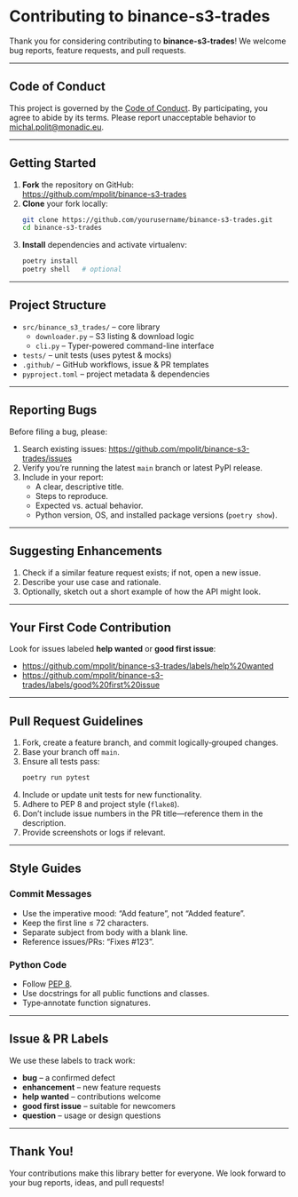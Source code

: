 # Contributing to binance-s3-trades

Thank you for considering contributing to **binance-s3-trades**! We welcome bug reports, feature requests, and pull requests.

---

## Code of Conduct

This project is governed by the [Code of Conduct](CODE_OF_CONDUCT.md). By participating, you agree to abide by its terms. Please report unacceptable behavior to michal.polit@monadic.eu.

---

## Getting Started

1. **Fork** the repository on GitHub:  
   https://github.com/mpolit/binance-s3-trades  
2. **Clone** your fork locally:  
   ```bash
   git clone https://github.com/yourusername/binance-s3-trades.git
   cd binance-s3-trades
   ```
3. **Install** dependencies and activate virtualenv:  
   ```bash
   poetry install
   poetry shell   # optional
   ```

---

## Project Structure

- `src/binance_s3_trades/` – core library  
  - `downloader.py` – S3 listing & download logic  
  - `cli.py`        – Typer-powered command-line interface  
- `tests/`           – unit tests (uses pytest & mocks)  
- `.github/`         – GitHub workflows, issue & PR templates  
- `pyproject.toml`   – project metadata & dependencies  

---

## Reporting Bugs

Before filing a bug, please:

1. Search existing issues: https://github.com/mpolit/binance-s3-trades/issues  
2. Verify you’re running the latest `main` branch or latest PyPI release.  
3. Include in your report:
   - A clear, descriptive title.
   - Steps to reproduce.
   - Expected vs. actual behavior.
   - Python version, OS, and installed package versions (`poetry show`).

---

## Suggesting Enhancements

1. Check if a similar feature request exists; if not, open a new issue.  
2. Describe your use case and rationale.  
3. Optionally, sketch out a short example of how the API might look.

---

## Your First Code Contribution

Look for issues labeled **help wanted** or **good first issue**:

- https://github.com/mpolit/binance-s3-trades/labels/help%20wanted  
- https://github.com/mpolit/binance-s3-trades/labels/good%20first%20issue  

---

## Pull Request Guidelines

1. Fork, create a feature branch, and commit logically‐grouped changes.  
2. Base your branch off `main`.  
3. Ensure all tests pass:  
   ```bash
   poetry run pytest
   ```
4. Include or update unit tests for new functionality.  
5. Adhere to PEP 8 and project style (`flake8`).  
6. Don’t include issue numbers in the PR title—reference them in the description.  
7. Provide screenshots or logs if relevant.

---

## Style Guides

### Commit Messages

- Use the imperative mood: “Add feature”, not “Added feature”.  
- Keep the first line ≤ 72 characters.  
- Separate subject from body with a blank line.  
- Reference issues/PRs: “Fixes #123”.

### Python Code

- Follow [PEP 8](https://www.python.org/dev/peps/pep-0008/).  
- Use docstrings for all public functions and classes.  
- Type‐annotate function signatures.

---

## Issue & PR Labels

We use these labels to track work:

- **bug** – a confirmed defect  
- **enhancement** – new feature requests  
- **help wanted** – contributions welcome  
- **good first issue** – suitable for newcomers  
- **question** – usage or design questions  

---

## Thank You!

Your contributions make this library better for everyone. We look forward to your bug reports, ideas, and pull requests!
